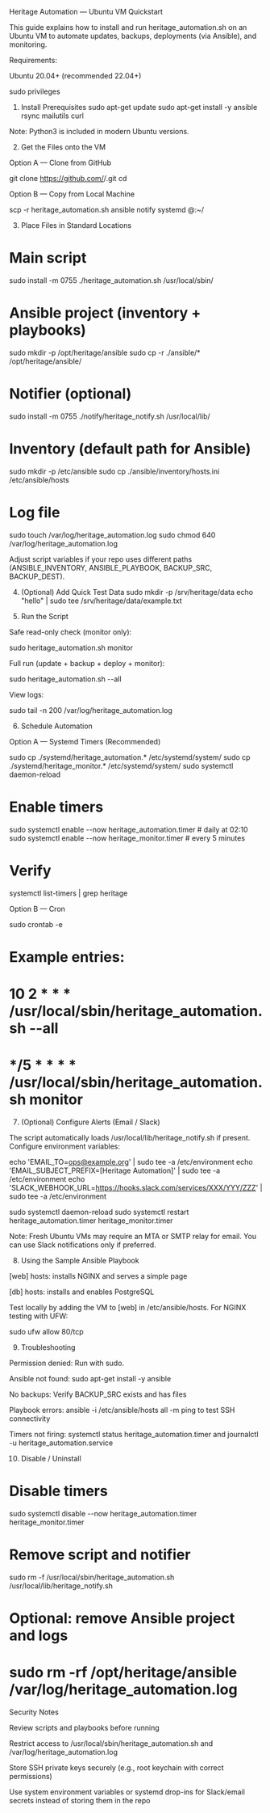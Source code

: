 Heritage Automation — Ubuntu VM Quickstart

This guide explains how to install and run heritage_automation.sh on an Ubuntu VM to automate updates, backups, deployments (via Ansible), and monitoring.

Requirements:

Ubuntu 20.04+ (recommended 22.04+)

sudo privileges

1. Install Prerequisites
sudo apt-get update
sudo apt-get install -y ansible rsync mailutils curl


Note: Python3 is included in modern Ubuntu versions.

2. Get the Files onto the VM

Option A — Clone from GitHub

git clone https://github.com/<your-user>/<your-repo>.git
cd <your-repo>


Option B — Copy from Local Machine

scp -r heritage_automation.sh ansible notify systemd <your-user>@<vm-ip>:~/

3. Place Files in Standard Locations
# Main script
sudo install -m 0755 ./heritage_automation.sh /usr/local/sbin/

# Ansible project (inventory + playbooks)
sudo mkdir -p /opt/heritage/ansible
sudo cp -r ./ansible/* /opt/heritage/ansible/

# Notifier (optional)
sudo install -m 0755 ./notify/heritage_notify.sh /usr/local/lib/

# Inventory (default path for Ansible)
sudo mkdir -p /etc/ansible
sudo cp ./ansible/inventory/hosts.ini /etc/ansible/hosts

# Log file
sudo touch /var/log/heritage_automation.log
sudo chmod 640 /var/log/heritage_automation.log


Adjust script variables if your repo uses different paths (ANSIBLE_INVENTORY, ANSIBLE_PLAYBOOK, BACKUP_SRC, BACKUP_DEST).

4. (Optional) Add Quick Test Data
sudo mkdir -p /srv/heritage/data
echo "hello" | sudo tee /srv/heritage/data/example.txt

5. Run the Script

Safe read-only check (monitor only):

sudo heritage_automation.sh monitor


Full run (update + backup + deploy + monitor):

sudo heritage_automation.sh --all


View logs:

sudo tail -n 200 /var/log/heritage_automation.log

6. Schedule Automation

Option A — Systemd Timers (Recommended)

sudo cp ./systemd/heritage_automation.* /etc/systemd/system/
sudo cp ./systemd/heritage_monitor.* /etc/systemd/system/
sudo systemctl daemon-reload

# Enable timers
sudo systemctl enable --now heritage_automation.timer   # daily at 02:10
sudo systemctl enable --now heritage_monitor.timer      # every 5 minutes

# Verify
systemctl list-timers | grep heritage


Option B — Cron

sudo crontab -e

# Example entries:
# 10 2 * * * /usr/local/sbin/heritage_automation.sh --all
# */5 * * * * /usr/local/sbin/heritage_automation.sh monitor

7. (Optional) Configure Alerts (Email / Slack)

The script automatically loads /usr/local/lib/heritage_notify.sh if present. Configure environment variables:

echo 'EMAIL_TO=ops@example.org' | sudo tee -a /etc/environment
echo 'EMAIL_SUBJECT_PREFIX=[Heritage Automation]' | sudo tee -a /etc/environment
echo 'SLACK_WEBHOOK_URL=https://hooks.slack.com/services/XXX/YYY/ZZZ' | sudo tee -a /etc/environment

sudo systemctl daemon-reload
sudo systemctl restart heritage_automation.timer heritage_monitor.timer


Note: Fresh Ubuntu VMs may require an MTA or SMTP relay for email. You can use Slack notifications only if preferred.

8. Using the Sample Ansible Playbook

[web] hosts: installs NGINX and serves a simple page

[db] hosts: installs and enables PostgreSQL

Test locally by adding the VM to [web] in /etc/ansible/hosts. For NGINX testing with UFW:

sudo ufw allow 80/tcp

9. Troubleshooting

Permission denied: Run with sudo.

Ansible not found: sudo apt-get install -y ansible

No backups: Verify BACKUP_SRC exists and has files

Playbook errors: ansible -i /etc/ansible/hosts all -m ping to test SSH connectivity

Timers not firing: systemctl status heritage_automation.timer and journalctl -u heritage_automation.service

10. Disable / Uninstall
# Disable timers
sudo systemctl disable --now heritage_automation.timer heritage_monitor.timer

# Remove script and notifier
sudo rm -f /usr/local/sbin/heritage_automation.sh /usr/local/lib/heritage_notify.sh

# Optional: remove Ansible project and logs
# sudo rm -rf /opt/heritage/ansible /var/log/heritage_automation.log

Security Notes

Review scripts and playbooks before running

Restrict access to /usr/local/sbin/heritage_automation.sh and /var/log/heritage_automation.log

Store SSH private keys securely (e.g., root keychain with correct permissions)

Use system environment variables or systemd drop-ins for Slack/email secrets instead of storing them in the repo
